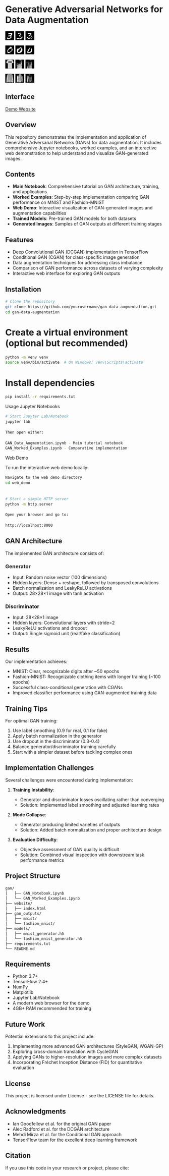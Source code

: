 # Generative Adversarial Networks for Data Augmentation

![GAN Generated MNIST Images](docs/gan_outputs/real_mnist_3.png)
![GAN Generated MNIST Images](docs/gan_outputs/gan_mnist_3.png)
![GAN Generated MNIST Images](docs/gan_outputs/aug_mnist_3_8.png)

![GAN Generated MNIST Images](docs/gan_outputs/real_mnist_0.png)
![GAN Generated MNIST Images](docs/gan_outputs/gan_mnist_0.png)
![GAN Generated MNIST Images](docs/gan_outputs/aug_mnist_0_8.png)

![GAN Generated MNIST Images](docs/gan_outputs/real_fashion_tshirt.png)
![GAN Generated MNIST Images](docs/gan_outputs/gan_fashion_tshirt.png)
![GAN Generated MNIST Images](docs/gan_outputs/aug_fashion_tshirt_8.png)

![GAN Generated MNIST Images](docs/gan_outputs/real_fashion_shirt.png)
![GAN Generated MNIST Images](docs/gan_outputs/gan_fashion_shirt.png)
![GAN Generated MNIST Images](docs/gan_outputs/aug_fashion_shirt_8.png)


## Interface

[Demo Website](https://sathvikkv.github.io/Generative-Adversarial-Networks-GANs-/)



## Overview

This repository demonstrates the implementation and application of Generative Adversarial Networks (GANs) for data augmentation. It includes comprehensive Jupyter notebooks, worked examples, and an interactive web demonstration to help understand and visualize GAN-generated images.

## Contents

- **Main Notebook**: Comprehensive tutorial on GAN architecture, training, and applications
- **Worked Examples**: Step-by-step implementation comparing GAN performance on MNIST and Fashion-MNIST
- **Web Demo**: Interactive visualization of GAN-generated images and augmentation capabilities
- **Trained Models**: Pre-trained GAN models for both datasets
- **Generated Images**: Samples of GAN outputs at different training stages

## Features

- Deep Convolutional GAN (DCGAN) implementation in TensorFlow
- Conditional GAN (CGAN) for class-specific image generation
- Data augmentation techniques for addressing class imbalance
- Comparison of GAN performance across datasets of varying complexity
- Interactive web interface for exploring GAN outputs

## Installation

```bash
# Clone the repository
git clone https://github.com/yourusername/gan-data-augmentation.git
cd gan-data-augmentation
```

# Create a virtual environment (optional but recommended)
```bash
python -m venv venv
source venv/bin/activate  # On Windows: venv\Scripts\activate
```

# Install dependencies
```bash
pip install -r requirements.txt
```

Usage
Jupyter Notebooks
```bash
# Start Jupyter Lab/Notebook
jupyter lab

Then open either:

GAN_Data_Augmentation.ipynb - Main tutorial notebook
GAN_Worked_Examples.ipynb - Comparative implementation
```


Web Demo

To run the interactive web demo locally:
```bash
Navigate to the web demo directory
cd web_demo


# Start a simple HTTP server
python -m http.server

Open your browser and go to:

http://localhost:8000

```


## GAN Architecture

The implemented GAN architecture consists of:

### Generator
- Input: Random noise vector (100 dimensions)
- Hidden layers: Dense + reshape, followed by transposed convolutions
- Batch normalization and LeakyReLU activations
- Output: 28×28×1 image with tanh activation

### Discriminator
- Input: 28×28×1 image
- Hidden layers: Convolutional layers with stride=2
- LeakyReLU activations and dropout
- Output: Single sigmoid unit (real/fake classification)

## Results

Our implementation achieves:

- MNIST: Clear, recognizable digits after ~50 epochs
- Fashion-MNIST: Recognizable clothing items with longer training (~100 epochs)
- Successful class-conditional generation with CGANs
- Improved classifier performance using GAN-augmented training data

## Training Tips

For optimal GAN training:

1. Use label smoothing (0.9 for real, 0.1 for fake)
2. Apply batch normalization in the generator
3. Use dropout in the discriminator (0.3-0.4)
4. Balance generator/discriminator training carefully
5. Start with a simpler dataset before tackling complex ones

## Implementation Challenges

Several challenges were encountered during implementation:

1. **Training Instability**:
   - Generator and discriminator losses oscillating rather than converging
   - Solution: Implemented label smoothing and adjusted learning rates

2. **Mode Collapse**:
   - Generator producing limited varieties of outputs
   - Solution: Added batch normalization and proper architecture design

3. **Evaluation Difficulty**:
   - Objective assessment of GAN quality is difficult
   - Solution: Combined visual inspection with downstream task performance metrics

## Project Structure
```
gan/
│   ├── GAN_Notebook.ipynb
│   └── GAN_Worked_Examples.ipynb
├── website/
│   ├── index.html
├── gan_outputs/
│   ├── mnist/
│   └── fashion_mnist/
├── models/
│   ├── mnist_generator.h5
│   └── fashion_mnist_generator.h5
├── requirements.txt
└── README.md
```
## Requirements

- Python 3.7+
- TensorFlow 2.4+
- NumPy
- Matplotlib
- Jupyter Lab/Notebook
- A modern web browser for the demo
- 4GB+ RAM recommended for training

## Future Work

Potential extensions to this project include:
1. Implementing more advanced GAN architectures (StyleGAN, WGAN-GP)
2. Exploring cross-domain translation with CycleGAN
3. Applying GANs to higher-resolution images and more complex datasets
4. Incorporating Fréchet Inception Distance (FID) for quantitative evaluation

## License

This project is licensed under License - see the LICENSE file for details.

## Acknowledgments

- Ian Goodfellow et al. for the original GAN paper
- Alec Radford et al. for the DCGAN architecture
- Mehdi Mirza et al. for the Conditional GAN approach
- TensorFlow team for the excellent deep learning framework

## Citation

If you use this code in your research or project, please cite:
